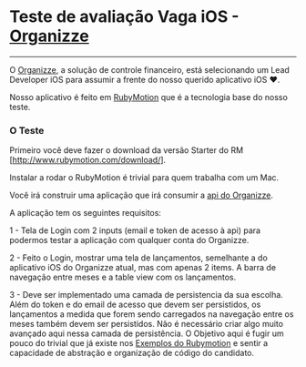 # Teste de avaliação Vaga iOS - [Organizze](www.organizze.com.br)
--- 

O [Organizze](www.organizze.com.br), a solução de controle financeiro, está selecionando um Lead Developer iOS para assumir a frente do nosso querido aplicativo iOS :heart:.

Nosso aplicativo é feito em [RubyMotion](http://www.rubymotion.com/) que é a tecnologia base do nosso teste.


### O Teste

Primeiro você deve fazer o download da versão Starter do RM [http://www.rubymotion.com/download/].

Instalar a rodar o RubyMotion é trivial para quem trabalha com um Mac.

Você irá construir uma aplicação que irá consumir a [api do Organizze](https://github.com/organizze/api-doc).

A aplicação tem os seguintes requisitos:

1 - Tela de Login com 2 inputs (email e token de acesso à api) para podermos testar a aplicação com qualquer conta do Organizze.

2 - Feito o Login, mostrar uma tela de lançamentos, semelhante a do aplicativo iOS do Organizze atual, mas com apenas 2 items. A barra de navegação entre meses e a table view com os lançamentos.

3 - Deve ser implementado uma camada de persistencia da sua escolha. Além do token e do email de acesso que devem ser persistidos, os lançamentos a medida que forem sendo carregados na navegação entre os meses também devem ser persistidos. Não é necessário criar algo muito avançado aqui nessa camada de persistência. O Objetivo aqui é fugir um pouco do trivial que já existe nos [Exemplos do Rubymotion](http://www.rubymotion.com/developers/samples/) e sentir a capacidade de abstração e organização de código do candidato.
